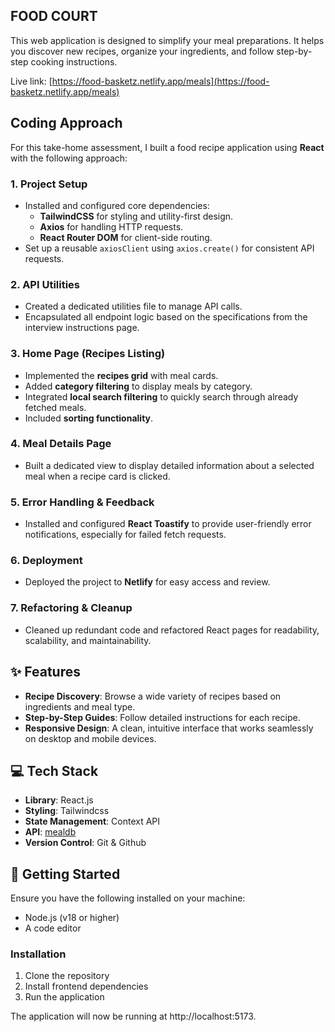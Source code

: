 ## FOOD COURT

This web application is designed to simplify your meal preparations.
It helps you discover new recipes, organize your ingredients, and follow step-by-step cooking instructions.

Live link: [https://food-basketz.netlify.app/meals](https://food-basketz.netlify.app/meals)

## Coding Approach

For this take-home assessment, I built a food recipe application using **React** with the following approach:

### 1. Project Setup
- Installed and configured core dependencies:
  - **TailwindCSS** for styling and utility-first design.
  - **Axios** for handling HTTP requests.
  - **React Router DOM** for client-side routing.
- Set up a reusable `axiosClient` using `axios.create()` for consistent API requests.

### 2. API Utilities
- Created a dedicated utilities file to manage API calls.
- Encapsulated all endpoint logic based on the specifications from the interview instructions page.

### 3. Home Page (Recipes Listing)
- Implemented the **recipes grid** with meal cards.
- Added **category filtering** to display meals by category.
- Integrated **local search filtering** to quickly search through already fetched meals.
- Included **sorting functionality**.

### 4. Meal Details Page
- Built a dedicated view to display detailed information about a selected meal when a recipe card is clicked.

### 5. Error Handling & Feedback
- Installed and configured **React Toastify** to provide user-friendly error notifications, especially for failed fetch requests.

### 6. Deployment
- Deployed the project to **Netlify** for easy access and review.

### 7. Refactoring & Cleanup
- Cleaned up redundant code and refactored React pages for readability, scalability, and maintainability.


## ✨ Features

- **Recipe Discovery**: Browse a wide variety of recipes based on ingredients and meal type.
- **Step-by-Step Guides**: Follow detailed instructions for each recipe.
- **Responsive Design**: A clean, intuitive interface that works seamlessly on desktop and mobile devices.

## 💻 Tech Stack

- **Library**: React.js
- **Styling**: Tailwindcss
- **State Management**: Context API
- **API**: [mealdb](https://www.themealdb.com/)
- **Version Control**: Git & Github

## 🚀 Getting Started

Ensure you have the following installed on your machine:

- Node.js (v18 or higher)
- A code editor

### Installation

1. Clone the repository
2. Install frontend dependencies
3. Run the application

The application will now be running at http://localhost:5173.

